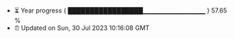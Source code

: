 - ⏳ Year progress { █████████████████▁▁▁▁▁▁▁▁▁▁▁▁▁ } 57.65 %
- ⏰ Updated on Sun, 30 Jul 2023 10:16:08 GMT

